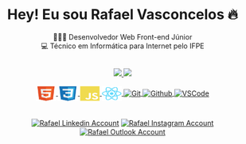 <h1 align="center"> Hey! Eu sou Rafael Vasconcelos 🔥 </h1>
<p align="center">
👨🏻‍💻 Desenvolvedor Web Front-end Júnior <br/>
💻 Técnico em Informática para Internet pelo IFPE <br/> <br/>
</p>

<div align="center">
  <a href="https://github.com/rafaballerini">
  <img height="180em" src="https://github-readme-stats.vercel.app/api?username=rafael-vas&show_icons=true&theme=dracula&include_all_commits=true&count_private=true"/>
  <img height="180em" src="https://github-readme-stats.vercel.app/api/top-langs/?username=rafael-vas&layout=compact&langs_count=7&theme=dracula"/>
</div>

<div align="center"><br/
  <img align="center" alt="CSS" height="30" width="40" src="https://raw.githubusercontent.com/devicons/devicon/master/icons/css3/css3-original.svg">
  <img align="center" alt="HTML" height="30" width="40" src="https://raw.githubusercontent.com/devicons/devicon/master/icons/html5/html5-original.svg">
  <img align="center" alt="CSS" height="30" width="40" src="https://raw.githubusercontent.com/devicons/devicon/master/icons/css3/css3-original.svg">
  <img align="center" alt="JS" height="30" width="40" src="https://raw.githubusercontent.com/devicons/devicon/master/icons/javascript/javascript-plain.svg">
  <img align="center" alt="React" height="30" width="40" src="https://raw.githubusercontent.com/devicons/devicon/master/icons/react/react-original.svg">
  <img align="center" alt="Git" height="30" width="40" src="https://cdn.jsdelivr.net/gh/devicons/devicon/icons/git/git-plain.svg"/>
  <img align="center" alt="Github" height="40" width="40" src="https://cdn-icons-png.flaticon.com/512/5968/5968866.png"/>
  <img align="center" alt="VSCode" height="30" width="40" src="https://cdn.jsdelivr.net/gh/devicons/devicon/icons/vscode/vscode-original.svg">
</div><br/>


<div align="center"><br/>
<a href="https://www.linkedin.com/in/rafaelvas/" target="_blank"><img align="center" alt="Rafael Linkedin Account" src="https://img.shields.io/badge/LinkedIn-0077B5?style=for-the-badge&logo=linkedin&logoColor=white"></a>
<a href="https://www.instagram.com/zrafaeu/" target="_blank"><img align="center" alt="Rafael Instagram Account" src="https://img.shields.io/badge/Instagram-%23E4405F.svg?style=for-the-badge&logo=Instagram&logoColor=white"></a>
<a href="mailto:rafaelvas2011@hotmail.com" target="_blank"><img align="center" alt="Rafael Outlook Account" src="https://img.shields.io/badge/Microsoft_Outlook-0078D4?style=for-the-badge&logo=microsoft-outlook&logoColor=white"></a>
</div>

